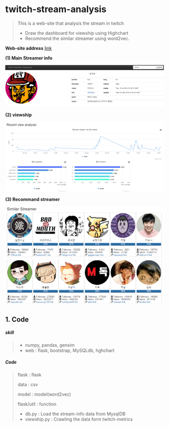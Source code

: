 # twitch-stream-analysis

> This is a web-site that analysis the stream in twitch
>
> - Draw the dashboard for viewship using Highchart 
> - Recommend the similar streamer using word2vec.

**Web-site address** [link](http://twitch-stream-analysis.ml) 



**(1) Main Streamer info**

![webpage text](https://github.com/wjy5446/board-twitch-analysis/blob/master/img/main.PNG)



**(2) viewship**

![webpage text](https://github.com/wjy5446/board-twitch-analysis/blob/master/img/viewship.PNG)



**(3) Recommand streamer**

![webpage text](https://github.com/wjy5446/board-twitch-analysis/blob/master/img/recommand_streamer.PNG)



## 1. Code

##### skill

> - numpy, pandas, gensim
> - web : flask, bootstrap, MySQLdb, hghchart

##### Code

>flask : flask
>
>data : csv
>
>model : model(word2vec) 
>
>flask/util : function
>
>- db.py : Load the stream-info data from MysqlDB 
>- viewship.py : Crawling the data form twitch-metrics
>
